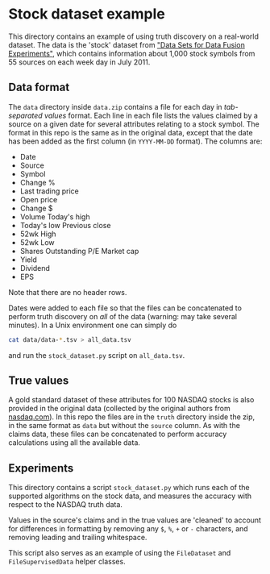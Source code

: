 # Stock dataset example

This directory contains an example of using truth discovery on a real-world
dataset. The data is the 'stock' dataset from ["Data Sets for Data Fusion
Experiments"](http://lunadong.com/fusionDataSets.htm), which contains
information about 1,000 stock symbols from 55 sources on each week day in July
2011.

## Data format

The `data` directory inside `data.zip` contains a file for each day in
*tab-separated values* format. Each line in each file lists the values claimed
by a source on a given date for several attributes relating to a stock symbol.
The format in this repo is the same as in the original data, except that the
date has been added as the first column (in `YYYY-MM-DD` format). The columns
are:

* Date
* Source
* Symbol
* Change %
* Last trading price
* Open price
* Change $
* Volume Today's high
* Today's low Previous close
* 52wk High
* 52wk Low
* Shares Outstanding P/E Market cap
* Yield
* Dividend
* EPS

Note that there are no header rows.

Dates were added to each file so that the files can be concatenated to perform
truth discovery on *all* of the data (warning: may take several minutes). In a
Unix environment one can simply do
```bash
cat data/data-*.tsv > all_data.tsv
```
and run the `stock_dataset.py` script on `all_data.tsv`.

## True values

A gold standard dataset of these attributes for 100 NASDAQ stocks is also
provided in the original data (collected by the original authors from
[nasdaq.com](https://nasdaq.com)). In this repo the files are in the `truth`
directory inside the zip, in the same format as `data` but without the `source`
column. As with the claims data, these files can be concatenated to perform
accuracy calculations using all the available data.

## Experiments

This directory contains a script `stock_dataset.py` which runs each of the
supported algorithms on the stock data, and measures the accuracy with respect
to the NASDAQ truth data.

Values in the source's claims and in the true values are 'cleaned' to account
for differences in formatting by removing any `$`, `%`, `+` or `-` characters,
and removing leading and trailing whitespace.

This script also serves as an example of using the `FileDataset` and
`FileSupervisedData` helper classes.

